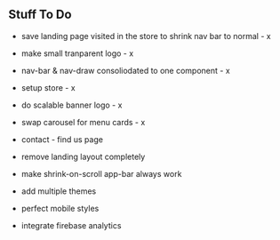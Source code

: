 
## Stuff To Do

- save landing page visited in the store to shrink nav bar to normal - x
- make small tranparent logo - x
- nav-bar & nav-draw consoliodated to one component - x
- setup store - x
- do scalable banner logo - x
- swap carousel for menu cards - x

- contact - find us page
- remove landing layout completely
- make shrink-on-scroll app-bar always work
- add multiple themes
- perfect mobile styles

- integrate firebase analytics
